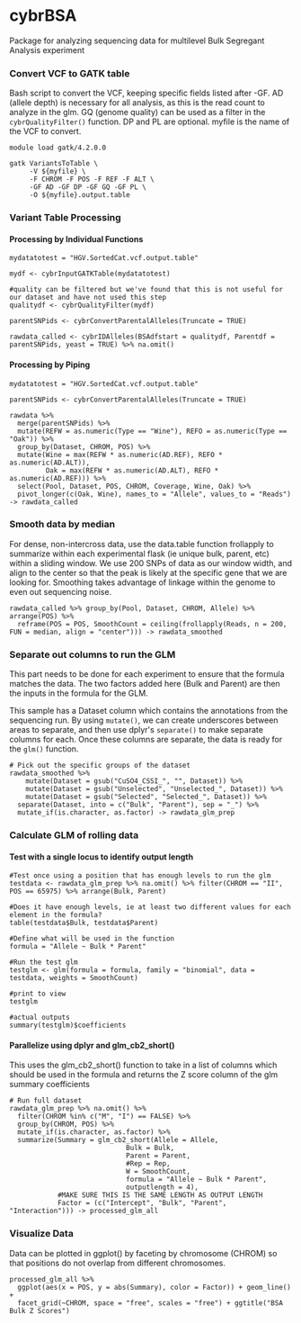 # cybrBSA
Package for analyzing sequencing data for multilevel Bulk Segregant Analysis experiment

### Convert VCF to GATK table

Bash script to convert the VCF, keeping specific fields listed after -GF. AD (allele depth) is necessary for all analysis, as this is the read count to analyze in the glm. GQ (genome quality) can be used as a filter in the `cybrQualityFilter()` function. DP and PL are optional. myfile is the name of the VCF to convert.

```{bash, eval = FALSE}
module load gatk/4.2.0.0

gatk VariantsToTable \
     -V ${myfile} \
     -F CHROM -F POS -F REF -F ALT \
     -GF AD -GF DP -GF GQ -GF PL \
     -O ${myfile}.output.table

```
### Variant Table Processing

#### Processing by Individual Functions

```{r, eval = FALSE, warning=FALSE, message=FALSE}
mydatatotest = "HGV.SortedCat.vcf.output.table"

mydf <- cybrInputGATKTable(mydatatotest)

#quality can be filtered but we've found that this is not useful for our dataset and have not used this step
qualitydf <- cybrQualityFilter(mydf)

parentSNPids <- cybrConvertParentalAlleles(Truncate = TRUE)

rawdata_called <- cybrIDAlleles(BSAdfstart = qualitydf, Parentdf = parentSNPids, yeast = TRUE) %>% na.omit()

```

#### Processing by Piping

```{r, warning=FALSE, message=FALSE}
mydatatotest = "HGV.SortedCat.vcf.output.table"

parentSNPids <- cybrConvertParentalAlleles(Truncate = TRUE)

rawdata %>% 
  merge(parentSNPids) %>% 
  mutate(REFW = as.numeric(Type == "Wine"), REFO = as.numeric(Type == "Oak")) %>%
  group_by(Dataset, CHROM, POS) %>%
  mutate(Wine = max(REFW * as.numeric(AD.REF), REFO * as.numeric(AD.ALT)),
         Oak = max(REFW * as.numeric(AD.ALT), REFO * as.numeric(AD.REF))) %>%
  select(Pool, Dataset, POS, CHROM, Coverage, Wine, Oak) %>%
  pivot_longer(c(Oak, Wine), names_to = "Allele", values_to = "Reads") -> rawdata_called

```

### Smooth data by median

For dense, non-intercross data, use the data.table function frollapply to summarize within each experimental flask (ie unique bulk, parent, etc) within a sliding window. We use 200 SNPs of data as our window width, and align to the center so that the peak is likely at the specific gene that we are looking for. Smoothing takes advantage of linkage within the genome to even out sequencing noise.
```
rawdata_called %>% group_by(Pool, Dataset, CHROM, Allele) %>% arrange(POS) %>%
  reframe(POS = POS, SmoothCount = ceiling(frollapply(Reads, n = 200, FUN = median, align = "center"))) -> rawdata_smoothed 
```

### Separate out columns to run the GLM

This part needs to be done for each experiment to ensure that the formula matches the data. The two factors added here (Bulk and Parent) are then the inputs in the formula for the GLM.

This sample has a Dataset column which contains the annotations from the sequencing run. By using `mutate()`, we can create underscores between areas to separate, and then use dplyr's `separate()` to make separate columns for each. Once these columns are separate, the data is ready for the `glm()` function.

```{r}
# Pick out the specific groups of the dataset
rawdata_smoothed %>% 
    mutate(Dataset = gsub("CuSO4_CSSI_", "", Dataset)) %>%
    mutate(Dataset = gsub("Unselected", "Unselected_", Dataset)) %>%
    mutate(Dataset = gsub("Selected", "Selected_", Dataset)) %>%
  separate(Dataset, into = c("Bulk", "Parent"), sep = "_") %>% 
  mutate_if(is.character, as.factor) -> rawdata_glm_prep
```

### Calculate GLM of rolling data

#### Test with a single locus to identify output length

```
#Test once using a position that has enough levels to run the glm
testdata <- rawdata_glm_prep %>% na.omit() %>% filter(CHROM == "II", POS == 65975) %>% arrange(Bulk, Parent)

#Does it have enough levels, ie at least two different values for each element in the formula?
table(testdata$Bulk, testdata$Parent)

#Define what will be used in the function
formula = "Allele ~ Bulk * Parent"

#Run the test glm
testglm <- glm(formula = formula, family = "binomial", data = testdata, weights = SmoothCount)

#print to view
testglm

#actual outputs
summary(testglm)$coefficients
```

#### Parallelize using dplyr and glm_cb2_short()

This uses the glm_cb2_short() function to take in a list of columns which should be used in the formula and returns the Z score column of the glm summary coefficients
```
# Run full dataset
rawdata_glm_prep %>% na.omit() %>% 
  filter(CHROM %in% c("M", "I") == FALSE) %>%
  group_by(CHROM, POS) %>%
  mutate_if(is.character, as.factor) %>%
  summarize(Summary = glm_cb2_short(Allele = Allele,
                             Bulk = Bulk,
                             Parent = Parent,
                             #Rep = Rep,
                             W = SmoothCount,
                             formula = "Allele ~ Bulk * Parent",
                             outputlength = 4),
            #MAKE SURE THIS IS THE SAME LENGTH AS OUTPUT LENGTH
            Factor = (c("Intercept", "Bulk", "Parent", "Interaction"))) -> processed_glm_all
```

### Visualize Data

Data can be plotted in ggplot() by faceting by chromosome (CHROM) so that positions do not overlap from different chromosomes. 
```
processed_glm_all %>% 
  ggplot(aes(x = POS, y = abs(Summary), color = Factor)) + geom_line() +
  facet_grid(~CHROM, space = "free", scales = "free") + ggtitle("BSA Bulk Z Scores")
```
